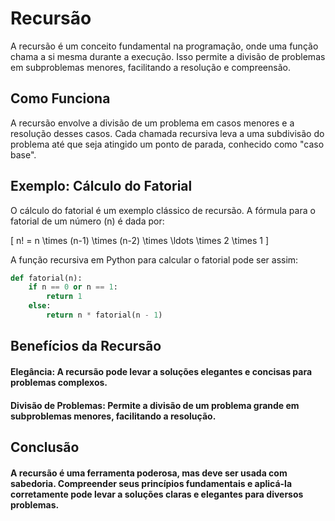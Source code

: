 # Recursão

A recursão é um conceito fundamental na programação, onde uma função chama a si mesma durante a execução. Isso permite a divisão de problemas em subproblemas menores, facilitando a resolução e compreensão.

## Como Funciona

A recursão envolve a divisão de um problema em casos menores e a resolução desses casos. Cada chamada recursiva leva a uma subdivisão do problema até que seja atingido um ponto de parada, conhecido como "caso base".

## Exemplo: Cálculo do Fatorial

O cálculo do fatorial é um exemplo clássico de recursão. A fórmula para o fatorial de um número \(n\) é dada por:

\[ n! = n \times (n-1) \times (n-2) \times \ldots \times 2 \times 1 \]

A função recursiva em Python para calcular o fatorial pode ser assim:

```python
def fatorial(n):
    if n == 0 or n == 1:
        return 1
    else:
        return n * fatorial(n - 1)
```
## Benefícios da Recursão
#### Elegância: A recursão pode levar a soluções elegantes e concisas para problemas complexos.
#### Divisão de Problemas: Permite a divisão de um problema grande em subproblemas menores, facilitando a resolução.

## Conclusão
#### A recursão é uma ferramenta poderosa, mas deve ser usada com sabedoria. Compreender seus princípios fundamentais e aplicá-la corretamente pode levar a soluções claras e elegantes para diversos problemas.
